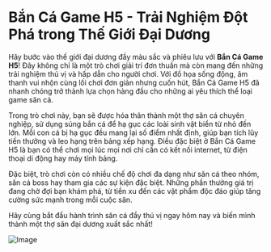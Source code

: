 # Bắn Cá Game H5 - Trải Nghiệm Đột Phá trong Thế Giới Đại Dương

Hãy bước vào thế giới đại dương đầy màu sắc và phiêu lưu với **Bắn Cá Game H5**! Đây không chỉ là một trò chơi giải trí đơn thuần mà còn mang đến những trải nghiệm thú vị và hấp dẫn cho người chơi. Với đồ họa sống động, âm thanh vui nhộn cùng lối chơi đơn giản nhưng cuốn hút, Bắn Cá Game H5 đã nhanh chóng trở thành lựa chọn hàng đầu cho những ai yêu thích thể loại game săn cá.

Trong trò chơi này, bạn sẽ được hóa thân thành một thợ săn cá chuyên nghiệp, sử dụng súng bắn cá để hạ gục các loài sinh vật biển từ nhỏ đến lớn. Mỗi con cá bị hạ gục đều mang lại số điểm nhất định, giúp bạn tích lũy tiền thưởng và leo hạng trên bảng xếp hạng. Điều đặc biệt ở Bắn Cá Game H5 là bạn có thể chơi mọi lúc mọi nơi chỉ cần có kết nối internet, từ điện thoại di động hay máy tính bảng.

Đặc biệt, trò chơi còn có nhiều chế độ chơi đa dạng như săn cá theo nhóm, săn cá boss hay tham gia các sự kiện đặc biệt. Những phần thưởng giá trị đang chờ đợi bạn khám phá, từ tiền xu đến các vật phẩm độc đáo giúp tăng cường sức mạnh trong mỗi cuộc săn.

Hãy cùng bắt đầu hành trình săn cá đầy thú vị ngay hôm nay và biến mình thành một thợ săn đại dương xuất sắc nhất! 

![Image](https://github.com/user-attachments/assets/bd51ea9f-0666-407b-a7a7-98ead6de688c)